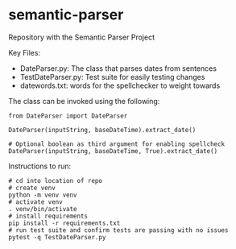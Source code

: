 # semantic-parser

Repository with the Semantic Parser Project

Key Files:

- DateParser.py: The class that parses dates from sentences
- TestDateParser.py: Test suite for easily testing changes
- datewords.txt: words for the spellchecker to weight towards

The class can be invoked using the following:

```
from DateParser import DateParser

DateParser(inputString, baseDateTime).extract_date()

# Optional boolean as third argument for enabling spellcheck
DateParser(inputString, baseDateTime, True).extract_date()

```

Instructions to run:

```
# cd into location of repo
# create venv
python -m venv venv
# activate venv
. venv/bin/activate
# install requirements
pip install -r requirements.txt
# run test suite and confirm tests are passing with no issues
pytest -q TestDateParser.py
```
